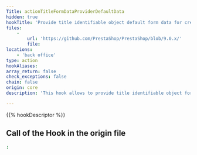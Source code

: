 ```yaml
---
Title: actionTitleFormDataProviderDefaultData
hidden: true
hookTitle: 'Provide title identifiable object default form data for creation'
files:
    -
        url: 'https://github.com/PrestaShop/PrestaShop/blob/9.0.x/'
        file: 
locations:
    - 'back office'
type: action
hookAliases: 
array_return: false
check_exceptions: false
chain: false
origin: core
description: 'This hook allows to provide title identifiable object form data which will prefill the form in creation page'

---
```


{{% hookDescriptor %}}

## Call of the Hook in the origin file

```php
;
```
